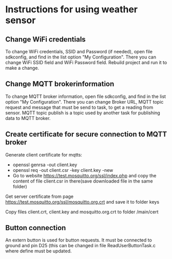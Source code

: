 # Instructions for using weather sensor

## Change WiFi credentials
To change WiFi credentials, SSID and Password (if needed), open file sdkconfig, and find in the list option "My Configuration".
There you can change WiFi SSID field and WiFi Password field. Rebuild project and run it to make a change.<br>

## Change MQTT brokerinformation
To change MQTT broker information, open file sdkconfig, and find in the list option "My Configuration". 
There you can change Broker URL, MQTT topic request and message that must be send to task, to get a reading from sensor.
MQTT topic publish is a topic used by another task for publishing data to MQTT broker.

## Create certificate for secure connection to MQTT broker
Generate client certificate for mqtts:
- openssl genrsa -out client.key
- openssl req -out client.csr -key client.key -new<br >
- Go to website https://test.mosquitto.org/ssl/index.php and copy the content of file client.csr in there(save downloaded file in the same folder)<br />

Get server certificate from page https://test.mosquitto.org/ssl/mosquitto.org.crt and save it to folder keys<br />

Copy files client.crt, client.key and mosquitto.org.crt to folder /main/cert<br />

## Button connection
An extern button is used for button requests. It must be connected to ground and pin D25 (this can be changed in file ReadUserButtonTask.c where define must be updated. <br />